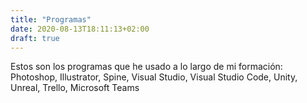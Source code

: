 ```yaml
---
title: "Programas"
date: 2020-08-13T18:11:13+02:00
draft: true
---
```


Estos son los programas que he usado a lo largo de mi formación:
Photoshop, Illustrator, Spine, Visual Studio, Visual Studio Code, Unity, Unreal, Trello, Microsoft Teams
